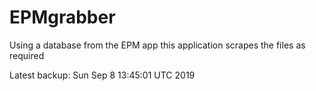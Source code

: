 # EPMgrabber
Using a database from the EPM app this application scrapes the files as required


Latest backup: Sun Sep 8 13:45:01 UTC 2019
